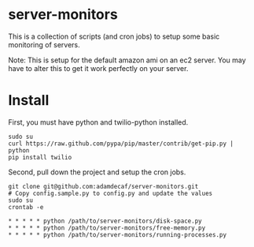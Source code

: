 # server-monitors

This is a collection of scripts (and cron jobs) to setup some basic monitoring of servers.

Note: This is setup for the default amazon ami on an ec2 server. You may have to alter this to get it work perfectly on your server.

# Install

First, you must have python and twilio-python installed.

    sudo su
    curl https://raw.github.com/pypa/pip/master/contrib/get-pip.py | python
    pip install twilio

Second, pull down the project and setup the cron jobs.

    git clone git@github.com:adamdecaf/server-monitors.git
    # Copy config.sample.py to config.py and update the values
    sudo su
    crontab -e

    * * * * * python /path/to/server-monitors/disk-space.py
    * * * * * python /path/to/server-monitors/free-memory.py
    * * * * * python /path/to/server-monitors/running-processes.py
  
